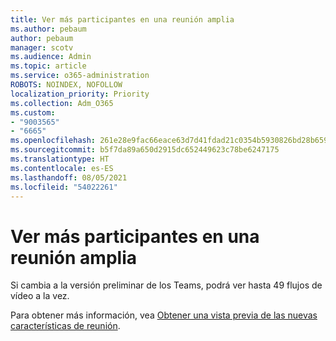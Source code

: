 ```yaml
---
title: Ver más participantes en una reunión amplia
ms.author: pebaum
author: pebaum
manager: scotv
ms.audience: Admin
ms.topic: article
ms.service: o365-administration
ROBOTS: NOINDEX, NOFOLLOW
localization_priority: Priority
ms.collection: Adm_O365
ms.custom:
- "9003565"
- "6665"
ms.openlocfilehash: 261e28e9fac66eace63d7d41fdad21c0354b5930826bd28b659ce5e3d159655f
ms.sourcegitcommit: b5f7da89a650d2915dc652449623c78be6247175
ms.translationtype: HT
ms.contentlocale: es-ES
ms.lasthandoff: 08/05/2021
ms.locfileid: "54022261"
---
```

# <a name="see-more-participants-in-a-large-meeting"></a>Ver más participantes en una reunión amplia

Si cambia a la versión preliminar de los Teams, podrá ver hasta 49 flujos de vídeo a la vez.

Para obtener más información, vea [Obtener una vista previa de las nuevas características de reunión](https://support.microsoft.com/office/04533e91-3203-4530-a1c0-8f77c0731699).

